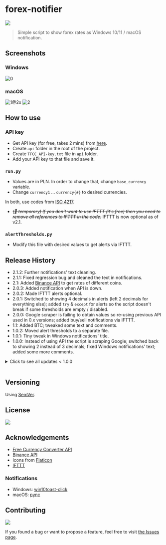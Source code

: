 # forex-notifier

![](https://img.shields.io/badge/platform-Windows%20%7C%20macOS-blue)

>Simple script to show forex rates as Windows 10/11 / macOS notification.

## Screenshots

### Windows

![0](https://user-images.githubusercontent.com/6877391/143601416-f47e87d5-6a51-4657-905c-819a2b9cc368.jpg)

### macOS
![1@2x](https://user-images.githubusercontent.com/6877391/143601426-0c3242fd-d0ad-4af3-ab60-926217f34f0b.jpg)
![2](https://i.postimg.cc/FzDcCr58/screenshot.png)

## How to use

### API key 

- Get API key (for free, takes 2 mins) from [here](https://free.currencyconverterapi.com).
- Create `api` folder in the root of the project.
- Create `TFCC_API-key.txt` file in `api` folder.
- Add your API key to that file and save it.

### `run.py`

- Values are in PLN. In order to change that, change `base_currency` variable.
- Change `currency1` … `currency{#}` to desired currencies.

In both, use codes from [ISO 4217](https://en.wikipedia.org/wiki/ISO_4217).

- <s><i>(🚧 temporary) If you don't want to use IFTTT (it's free) then you need to remove all references to IFTTT in the code.</i></s> IFTTT is now optional as of v2.1.

### `alertThresholds.py` 

- Modify this file with desired values to get alerts via IFTTT.

## Release History

- 2.1.2: Further notifications' text cleaning.
- 2.1.1: Fixed regression bug and cleaned the text in notifications.
- 2.1: Added [Binance API](https://binance-docs.github.io/apidocs/spot/en/) to get rates of different coins. 
- 2.0.3: Added notification when API is down.
- 2.0.2: Made IFTTT alerts optional.
- 2.0.1: Switched to showing 4 decimals in alerts (left 2 decimals for everything else); added `try` & `except` for alerts so the script doesn't break if some thresholds are empty / disabled.
- 2.0.0: Google scraper is failing to obtain values so re-using previous API used in 0.x versions; added buy/sell notifications via IFTTT.
- 1.1: Added BTC; tweaked some text and comments.
- 1.0.2: Moved alert thresholds to a separate file.
- 1.0.1: Tiny tweak in Windows notifications' title.
- 1.0.0: Instead of using API the script is scraping Google; switched back to showing 2 instead of 3 decimals; fixed Windows notifications' text; added some more comments.

<details>

<summary>
Click to see all updates < 1.0.0
</summary>

- 0.11: Windows notifications: tested & improved + added icons; added API status to README.
- 0.10.1: Changed URLs for icons used in macOS notifications; switched from showing 2 to 3 decimals; small tweak to how trend is calculated.
- 0.10: Added custom alerts via IFTTT (using webhook).
- 0.9: Click notification to go to URL with charts.
- 0.8: Notification icon is selected based on the trend.
- 0.7: Cleaned the structure a bit; switched to use variables `base_currency` & `currency#` to get rates.
- 0.6: Notifications re-enabled.
- 0.5: Added a branch with function to reduce SLOC (-35%). Notifications disabled.
- 0.4.1: Tiny bug fix related to variable.
- 0.4: Added comparison with previous values from the last script run.
- 0.3: v1 of notifications added.
- 0.2: Improved code so only the currency pair rate is shown without JSON stuff.
- 0.1: Initial release.

</details>

<br>

## Versioning

Using [SemVer](http://semver.org/).

## License

![](https://img.shields.io/github/license/vardecab/forex-notifier)

## Acknowledgements

- [Free Currency Converter API](https://free.currencyconverterapi.com)
- [Binance API](https://binance-docs.github.io/apidocs/spot/en/)
- Icons from [Flaticon](https://www.flaticon.com)
- [IFTTT](https://ifttt.com)
### Notifications
- Windows: [win10toast-click](https://github.com/vardecab/win10toast-click)
- macOS: [pync](https://github.com/SeTeM/pync)

## Contributing

![](https://img.shields.io/github/issues/vardecab/forex-notifier)

If you found a bug or want to propose a feature, feel free to visit [the Issues page](https://github.com/vardecab/forex-notifier/issues).